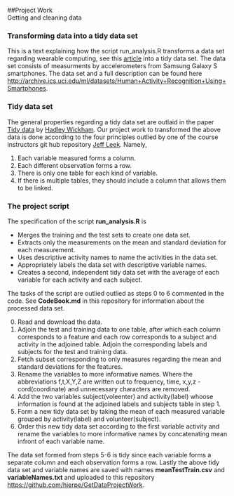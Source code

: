 ##Project Work <br/> Getting and cleaning data <br/>
### Transforming data into a tidy data set
This is a text explaining how the script run_analysis.R transforms a data set regarding wearable computing, see this [article](http://www.insideactivitytracking.com/data-science-activity-tracking-and-the-battle-for-the-worlds-top-sports-brand/) into a tidy data set. The data set consists of measurments by accelerometers from Samsung Galaxy S smartphones. The data set and a full description can be found here
<http://archive.ics.uci.edu/ml/datasets/Human+Activity+Recognition+Using+Smartphones>.

### Tidy data set
The general properties regarding a tidy data set are outlaid in the paper [Tidy data](http://vita.had.co.nz/papers/tidy-data.pdf) by [Hadley Wickham](http://had.co.nz/). Our project work to transformed the above data is done according to the four principles outlied by one of the course instructors git hub repository [Jeff Leek](https://github.com/jtleek/datasharing/blob/master/README.md). Namely,

1. Each variable measured forms a column.
2. Each different observation forms a row.
3. There is only one table for each kind of variable.
4. If there is multiple tables, they should include a column that allows them to be linked.

### The project script
The specification of the script **run_analysis.R** is

- Merges the training and the test sets to create one data set.
- Extracts only the measurements on the mean and standard deviation for each measurement. 
- Uses descriptive activity names to name the activities in the data set.
- Appropriately labels the data set with descriptive variable names. 
- Creates a second, independent tidy data set with the average of each variable for each activity and each subject. 

The tasks of the script are outlied outlied as steps 0 to 6 commented in the code. See **CodeBook.md** in this repository for information about the processed data set.

0. Read and download the data.
1. Adjoin the test and training data to one table, after which each column corresponds to a feature and each row corresponds to a subject and activity in the adjoined table.
 Adjoin the corresponding labels and subjects for the test and training data.
2. Fetch subset corresponding to only measures regarding the mean and standard deviations for the features.
3. Rename the variables to more informative names. Where the abbreviations f,t,X,Y,Z are written out to frequency, time, x,y,z -cord(coordinate) and unnecessary characters are removed.
4. Add the two variables subject(voleenter) and activity(label) whoose information is found at the adjoined labels and subjects table in step 1.
5. Form a new tidy data set by taking the mean of each measured variable grouped by activity(label) and volunteer(subject).
6. Order this new tidy data set according to the first variable activity and rename the variables to more informative names by concatenating mean infront of each variable name.

The data set formed from steps 5-6 is tidy since each variable forms a separate column and each observation forms a row.
Lastly the above tidy data set and variable names are saved with names **meanTestTrain.csv** and **variableNames.txt** and uploaded to this repository <https://github.com/hjerpe/GetDataProjectWork>.